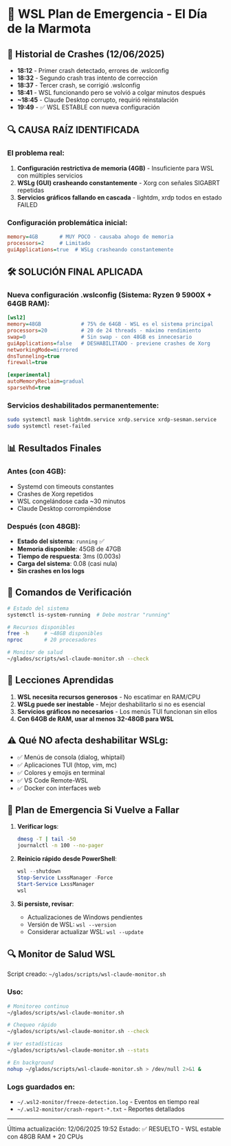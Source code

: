 # 🚨 WSL Plan de Emergencia - El Día de la Marmota

## 📅 Historial de Crashes (12/06/2025)
- **18:12** - Primer crash detectado, errores de .wslconfig
- **18:32** - Segundo crash tras intento de corrección
- **18:37** - Tercer crash, se corrigió .wslconfig
- **18:41** - WSL funcionando pero se volvió a colgar minutos después
- **~18:45** - Claude Desktop corrupto, requirió reinstalación
- **19:49** - ✅ WSL ESTABLE con nueva configuración

## 🔍 CAUSA RAÍZ IDENTIFICADA

### El problema real:
1. **Configuración restrictiva de memoria (4GB)** - Insuficiente para WSL con múltiples servicios
2. **WSLg (GUI) crasheando constantemente** - Xorg con señales SIGABRT repetidas
3. **Servicios gráficos fallando en cascada** - lightdm, xrdp todos en estado FAILED

### Configuración problemática inicial:
```ini
memory=4GB       # MUY POCO - causaba ahogo de memoria
processors=2     # Limitado
guiApplications=true  # WSLg crasheando constantemente
```

## 🛠️ SOLUCIÓN FINAL APLICADA

### Nueva configuración .wslconfig (Sistema: Ryzen 9 5900X + 64GB RAM):
```ini
[wsl2]
memory=48GB             # 75% de 64GB - WSL es el sistema principal
processors=20           # 20 de 24 threads - máximo rendimiento
swap=0                  # Sin swap - con 48GB es innecesario
guiApplications=false   # DESHABILITADO - previene crashes de Xorg
networkingMode=mirrored
dnsTunneling=true
firewall=true

[experimental]
autoMemoryReclaim=gradual
sparseVhd=true
```

### Servicios deshabilitados permanentemente:
```bash
sudo systemctl mask lightdm.service xrdp.service xrdp-sesman.service
sudo systemctl reset-failed
```

## 📊 Resultados Finales

### Antes (con 4GB):
- Systemd con timeouts constantes
- Crashes de Xorg repetidos
- WSL congelándose cada ~30 minutos
- Claude Desktop corrompiéndose

### Después (con 48GB):
- **Estado del sistema**: `running` ✅
- **Memoria disponible**: 45GB de 47GB
- **Tiempo de respuesta**: 3ms (0.003s)
- **Carga del sistema**: 0.08 (casi nula)
- **Sin crashes en los logs**

## 🚀 Comandos de Verificación

```bash
# Estado del sistema
systemctl is-system-running  # Debe mostrar "running"

# Recursos disponibles
free -h     # ~48GB disponibles
nproc       # 20 procesadores

# Monitor de salud
~/glados/scripts/wsl-claude-monitor.sh --check
```

## 📝 Lecciones Aprendidas

1. **WSL necesita recursos generosos** - No escatimar en RAM/CPU
2. **WSLg puede ser inestable** - Mejor deshabilitarlo si no es esencial
3. **Servicios gráficos no necesarios** - Los menús TUI funcionan sin ellos
4. **Con 64GB de RAM, usar al menos 32-48GB para WSL**

## ⚠️ Qué NO afecta deshabilitar WSLg:
- ✅ Menús de consola (dialog, whiptail)
- ✅ Aplicaciones TUI (htop, vim, mc)
- ✅ Colores y emojis en terminal
- ✅ VS Code Remote-WSL
- ✅ Docker con interfaces web

## 🔧 Plan de Emergencia Si Vuelve a Fallar

1. **Verificar logs**:
   ```bash
   dmesg -T | tail -50
   journalctl -n 100 --no-pager
   ```

2. **Reinicio rápido desde PowerShell**:
   ```powershell
   wsl --shutdown
   Stop-Service LxssManager -Force
   Start-Service LxssManager
   wsl
   ```

3. **Si persiste, revisar**:
   - Actualizaciones de Windows pendientes
   - Versión de WSL: `wsl --version`
   - Considerar actualizar WSL: `wsl --update`

## 🔍 Monitor de Salud WSL

Script creado: `~/glados/scripts/wsl-claude-monitor.sh`

### Uso:
```bash
# Monitoreo continuo
~/glados/scripts/wsl-claude-monitor.sh

# Chequeo rápido
~/glados/scripts/wsl-claude-monitor.sh --check

# Ver estadísticas
~/glados/scripts/wsl-claude-monitor.sh --stats

# En background
nohup ~/glados/scripts/wsl-claude-monitor.sh > /dev/null 2>&1 &
```

### Logs guardados en:
- `~/.wsl2-monitor/freeze-detection.log` - Eventos en tiempo real
- `~/.wsl2-monitor/crash-report-*.txt` - Reportes detallados

---
Última actualización: 12/06/2025 19:52
Estado: ✅ RESUELTO - WSL estable con 48GB RAM + 20 CPUs